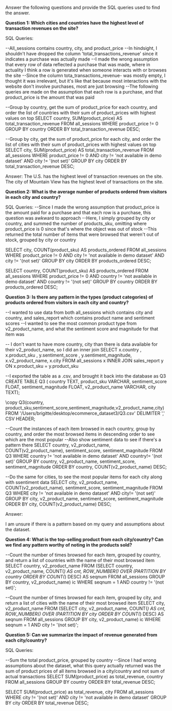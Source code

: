 Answer the following questions and provide the SQL queries used to find the answer.

    
**Question 1: Which cities and countries have the highest level of transaction revenues on the site?**


SQL Queries:

--All_sessions contains country, city, and product_price
--In hindsight, I shouldn't have dropped the column 'total_transactions_revenue' since it indicates a purchase was actually made
--I made the wrong assumption that every row of data reflected a purchase that was made, where in actuality I think a row is generated when someone interacts with or browses the site
--Since the column tota_transactions_revenue- was mostly empty, I thought it was irrelevant, but it's like that because most interactions with the website don't involve purchases, most are just browsing
--The following queries are made on the assumption that each row is a purchase, and that product_price is the amount that was paid


--Group by country, get the sum of product_price for each country, and order the list of countries with their sum of product_prices with highest values on top
SELECT country, SUM(product_price) AS total_transaction_revenue
FROM all_sessions
WHERE 
	product_price != 0 
GROUP BY country
ORDER BY total_transaction_revenue DESC;

--Group by city, get the sum of product_price for each city, and order the list of cities with their sum of product_prices with highest values on top
SELECT city, SUM(product_price) AS total_transaction_revenue
FROM all_sessions
WHERE
	product_price != 0 
	AND city != 'not available in demo dataset' 
	AND city != '(not set)'
GROUP BY city
ORDER BY total_transaction_revenue DESC;


Answer: 
The U.S. has the highest level of transaction revenues on the site. The city of Mountain View has the highest level of transactions on the site.





**Question 2: What is the average number of products ordered from visitors in each city and country?**


SQL Queries:
--Since I made the wrong assumption that product_price is the amount paid for a purchase and that each row is a purchase, this question was awkward to approach
--Here, I simply grouped by city or country, and summed the number of products_sku, omitting where product_price is 0 since that's where the object was out of stock
--This returned the total number of items that were browsed that weren't out of stock, grouped by city or country

SELECT city, COUNT(product_sku) AS products_ordered
FROM all_sessions
WHERE
	product_price != 0 AND city != 'not available in demo dataset' AND city != '(not set)'
GROUP BY city
ORDER BY products_ordered DESC;

SELECT country, COUNT(product_sku) AS products_ordered
FROM all_sessions
WHERE
	product_price != 0 AND country != 'not available in demo dataset' AND country != '(not set)'
GROUP BY country
ORDER BY products_ordered DESC;






**Question 3: Is there any pattern in the types (product categories) of products ordered from visitors in each city and country?**

--I wanted to use data from both all_sessions which contains city and country, and sales_report which contains product name and sentiment scores 
--I wanted to see the most common product type from v2_product_name, and what the sentiment score and magnitude for that item was 

-- I don't want to have more country, city than there is data available for their v2_product_name, so I did an inner join
SELECT x.country , x.product_sku , y.sentiment_score , y.sentiment_magnitude, x.v2_product_name, x.city
FROM all_sessions x
INNER JOIN sales_report y
ON x.product_sku = y.product_sku

--I exported the table as a .csv, and brought it back into the database as Q3
CREATE TABLE Q3 (
	country TEXT,
	product_sku VARCHAR,
	sentiment_score FLOAT,
	sentiment_magnitude FLOAT,
	v2_product_name VARCHAR,
	city TEXT);

\copy Q3(country, product_sku,sentiment_score,sentiment_magnitude,v2_product_name,city) FROM '/Users/brigitte/desktop/ecommerce_dataset3/Q3.csv' DELIMITER ',' CSV HEADER;

--Count the instances of each item browsed in each country, group by country, and order the most browsed items in descending order to see which are the most popular
--Also show sentiment data to see if there's a pattern there
SELECT 
    country, 
    v2_product_name, 
    COUNT(v2_product_name), 
	sentiment_score, 
	sentiment_magnitude
FROM 
    Q3
WHERE
	country != 'not available in demo dataset' AND country!= '(not set)'
GROUP BY 
    country,
	v2_product_name,
	sentiment_score, 
	sentiment_magnitude
ORDER BY 
    country, COUNT(v2_product_name)
    DESC;



--Do the same for cities, to see the most popular items for each city along with ssentiment data
SELECT 
    city, 
    v2_product_name, 
    COUNT(v2_product_name), 
	sentiment_score, 
	sentiment_magnitude
FROM 
    Q3
WHERE
	city != 'not available in demo dataset' AND city!= '(not set)'
GROUP BY 
    city, 
	v2_product_name, 
	sentiment_score, 
	sentiment_magnitude
ORDER BY 
    city, COUNT(v2_product_name)
    DESC;


Answer: 

I am unsure if there is a pattern based on my query and assumptions about the dataset.



**Question 4: What is the top-selling product from each city/country? Can we find any pattern worthy of noting in the products sold?**


--Count the number of times browsed for each item, grouped by country, and return a list of countries with the name of their most browsed item 
SELECT country, v2_product_name
FROM (SELECT country, v2_product_name, COUNT(*) AS cnt,
             ROW_NUMBER() OVER (PARTITION BY country ORDER BY COUNT(*) DESC) AS seqnum
      FROM all_sessions
      GROUP BY country, v2_product_name) ic
WHERE seqnum = 1 AND country != '(not set)';

--Count the number of times browsed for each item, grouped by city, and return a list of cities with the name of their most browsed item 
SELECT city, v2_product_name
FROM (SELECT city, v2_product_name, COUNT(*) AS cnt,
             ROW_NUMBER() OVER (PARTITION BY city ORDER BY COUNT(*) DESC) AS seqnum
      FROM all_sessions
      GROUP BY city, v2_product_name) ic
WHERE seqnum = 1 AND city != '(not set)';

**Question 5: Can we summarize the impact of revenue generated from each city/country?**

SQL Queries:

--Sum the total product_price, grouped by country
--Since I had wrong assumptions about the dataset, what this query actually returned was the sum of product prices of all items browsed in a city/country and not sum of actual transactions
SELECT SUM(product_price) as total_revenue, 
	country
FROM all_sessions 
GROUP BY country
ORDER BY total_revenue DESC;

SELECT SUM(product_price) as total_revenue, 
	city
FROM all_sessions 
WHERE city != '(not set)' AND city !=  'not available in demo dataset'
GROUP BY city
ORDER BY total_revenue DESC;







